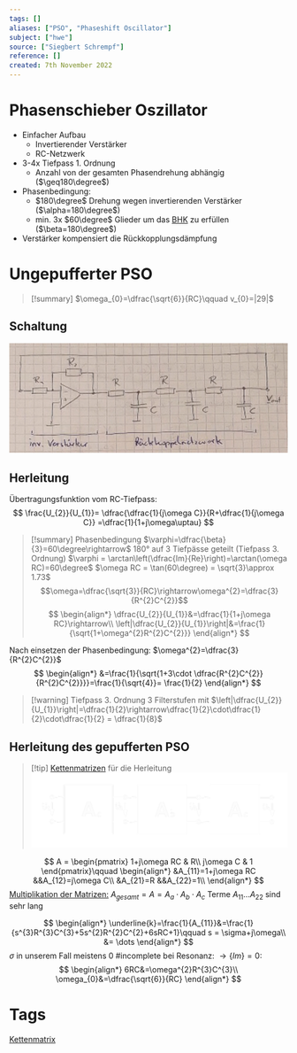 ```yaml
---
tags: []
aliases: ["PSO", "Phaseshift Oscillator"]
subject: ["hwe"]
source: ["Siegbert Schrempf"]
reference: []
created: 7th November 2022
---
```


# Phasenschieber Oszillator
- Einfacher Aufbau
	- Invertierender Verstärker
	- RC-Netzwerk
- 3-4x Tiefpass 1. Ordnung
	- Anzahl von der gesamten Phasendrehung abhängig ($\geq180\degree$)
- Phasenbedingung:
	- $180\degree$ Drehung wegen invertierenden Verstärker ($\alpha=180\degree$)
	- min. 3x $60\degree$ Glieder um das [BHK](Barkhausen%20Kriterium.md) zu erfüllen ($\beta=180\degree$)
- Verstärker kompensiert die Rückkopplungsdämpfung


# Ungepufferter PSO
> [!summary] $\omega_{0}=\dfrac{\sqrt{6}}{RC}\qquad v_{0}=|29|$

## Schaltung
![925](assets/Pasted%20image%2020230124215050.png)

## Herleitung

Übertragungsfunktion vom RC-Tiefpass:
$$
\frac{U_{2}}{U_{1}}= \dfrac{\dfrac{1}{j\omega C}}{R+\dfrac{1}{j\omega C}} =\dfrac{1}{1+j\omega\uptau}
$$

> [!summary] Phasenbedingung
$\varphi=\dfrac{\beta}{3}=60\degree\rightarrow$ 180° auf 3 Tiefpässe geteilt (Tiefpass 3. Ordnung)
$\varphi = \arctan\left(\dfrac{Im}{Re}\right)=\arctan(\omega RC)=60\degree$
$\omega RC = \tan(60\degree) = \sqrt{3}\approx 1.73$
$$\omega=\dfrac{\sqrt{3}}{RC}\rightarrow\omega^{2}=\dfrac{3}{R^{2}C^{2}}$$
$$
\begin{align*}
\dfrac{U_{2}}{U_{1}}&=\dfrac{1}{1+j\omega RC}\rightarrow\\
\left|\dfrac{U_{2}}{U_{1}}\right|&=\frac{1}{\sqrt{1+\omega^{2}R^{2}C^{2}}}	\end{align*}
$$

Nach einsetzen der Phasenbedingung: $\omega^{2}=\dfrac{3}{R^{2}C^{2}}$	
$$
\begin{align*}
&=\frac{1}{\sqrt{1+3\cdot \dfrac{R^{2}C^{2}}{R^{2}C^{2}}}}=\frac{1}{\sqrt{4}}= \frac{1}{2}
\end{align*}
$$

> [!warning] Tiefpass 3. Ordnung
>3 Filterstufen mit $\left|\dfrac{U_{2}}{U_{1}}\right|=\dfrac{1}{2}\rightarrow\dfrac{1}{2}\cdot\dfrac{1}{2}\cdot\dfrac{1}{2} = \dfrac{1}{8}$ 

## Herleitung des gepufferten PSO
> [!tip] [Kettenmatrizen](../Kettenmatrix.md) für die Herleitung
> ![975](../assets/PSO-kette.png)

$$
A = \begin{pmatrix}
1+j\omega RC & R\\
j\omega C & 1
\end{pmatrix}\qquad
\begin{align*}
&A_{11}=1+j\omega RC
&&A_{12}=j\omega C\\
&A_{21}=R
&&A_{22}=1\\
\end{align*}
$$
[Multiplikation der Matrizen:](../../mathe/mathe%20(4)/Matrixrechnung.md) $A_{gesamt}=A=A_{a}\cdot A_{b}\cdot A_{c}$
Terme $A_{11}\dots A_{22}$ sind sehr lang

$$
\begin{align*}
\underline{k}=\frac{1}{A_{11}}&=\frac{1}{s^{3}R^{3}C^{3}+5s^{2}R^{2}C^{2}+6sRC+1}\qquad s = \sigma+j\omega\\
&= \dots
\end{align*}
$$
$\sigma$ in unserem Fall meistens 0
#incomplete 
bei Resonanz: $\rightarrow \{Im\}=0:$
$$
\begin{align*}
6RC&=\omega^{2}R^{3}C^{3}\\
\omega_{0}&=\dfrac{\sqrt{6}}{RC}
\end{align*}
$$
# Tags
[Kettenmatrix](../Kettenmatrix.md)